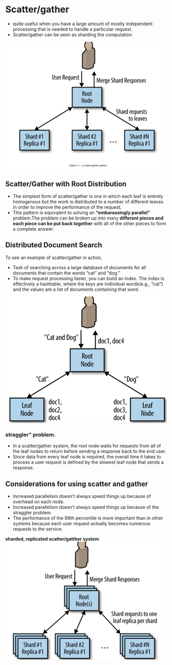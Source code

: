 # Scatter/gather

* quite useful when you have a large amount of mostly independent processing that is needed to handle a particular request.
* Scatter/gather can be seen as sharding the computation 

![picture 7](../../.gitbook/assets/6e29da98deaf53eb9be32df6440331973e8d7152b230406704c0feb3333f9e61.png)

## Scatter/Gather with Root Distribution

* The simplest form of scatter/gather is one in which each leaf is entirely homogenous but the work is distributed to a number of different leaves in order to improve the performance of the request.
* This pattern is equivalent to solving an **“embarassingly parallel”** problem.The problem can be broken up into many **different pieces and each piece can be put back together** with all of the other pieces to form a complete answer.

## Distributed Document Search

To see an example of scatter/gather in action,

* Task of searching across a large database of documents for all documents that contain the words “cat” and “dog.” 
* To make request processing faster, you can build an index. The index is effectively a hashtable, where the keys are individual words\(e.g., “cat”\) and the values are a list of documents containing that word.

![picture 8](../../.gitbook/assets/2eac9560ac59257a28d646268811857e2b495cf44a7b9e20ad441c934d9f4b92.png)

### straggler” problem.

* In a scatter/gather system, the root node waits for requests from all of the leaf nodes to return before sending a response back to the end user. 
* Since data from every leaf node is required, the overall time it takes to process a user request is defined by the slowest leaf node that sends a response.

## Considerations for using scatter and gather

* Increased parallelism doesn’t always speed things up because of overhead on each node.
* Increased parallelism doesn’t always speed things up because of the straggler problem.
* The performance of the 99th percentile is more important than in other systems because each user request actually becomes numerous requests to the service.

**sharded, replicated scatter/gatther system** ![picture 9](../../.gitbook/assets/63cc9eae3e0ab0386898c4f49c960bf4d554b56bda47d20cdac7f6d94d898b75.png)


